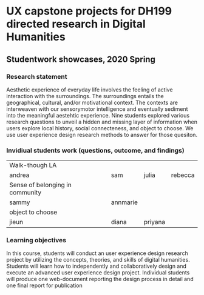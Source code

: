 # UX capstone projects for DH199 directed research in Digital Humanities 
## Studentwork showcases, 2020 Spring

### Research statement

Aesthetic experience of everyday life involves the feeling of active interaction with the surroundings. The surroundings entails the geographical, cultural, and/or motivational context. The contexts are interweaven with our sensorymotor intelligence and eventually sediment into the meaningful aestehtic experience. Nine students explored various research questions to unveil a hidden and missing layer of information when users explore local history, social connecteness, and object to choose. We use user experience design research methods to answer for those quesiton.

### Invidiual students work (questions, outcome, and findings)


<table>
  <tr> 
    <td width="100%"> Walk-though LA </td> 
  </tr>
  <tr> 
    <td width="25%"> andrea </td>   <td width="25%"> sam </td>   <td width="25%"> julia </td> <td width="25%"> rebecca </td>
  </tr>
  <tr> <td width="100%"> Sense of belonging in community </td> </tr>
  <tr> 
    <td width="25%"> sammy </td> <td width="25%"> annmarie </td>
  </tr>
  <tr> <td width="100%"> object to choose </td></tr>
  <tr>  <td width="25%"> jieun </td>   <td width="25%"> diana </td>   <td width="25%"> priyana </td> </tr> 
</table>







### Learning objectives 

In this course, students will conduct an user experience design research project by utilizing the concepts, theories, and skills of digital humanities. Students will learn how to independently and collaboratively design and execute an advanced user experience design project. Individual students will produce one web-document reporting the design process in detail and one final report for publication

